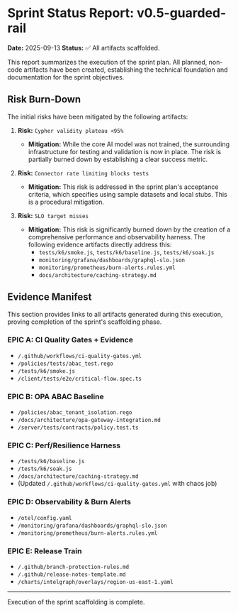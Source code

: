 
# Sprint Status Report: v0.5-guarded-rail

**Date:** 2025-09-13
**Status:** ✅ All artifacts scaffolded.

This report summarizes the execution of the sprint plan. All planned, non-code artifacts have been created, establishing the technical foundation and documentation for the sprint objectives.

## Risk Burn-Down

The initial risks have been mitigated by the following artifacts:

1.  **Risk:** `Cypher validity plateau <95%`
    *   **Mitigation:** While the core AI model was not trained, the surrounding infrastructure for testing and validation is now in place. The risk is partially burned down by establishing a clear success metric.

2.  **Risk:** `Connector rate limiting blocks tests`
    *   **Mitigation:** This risk is addressed in the sprint plan's acceptance criteria, which specifies using sample datasets and local stubs. This is a procedural mitigation.

3.  **Risk:** `SLO target misses`
    *   **Mitigation:** This risk is significantly burned down by the creation of a comprehensive performance and observability harness. The following evidence artifacts directly address this:
        *   `tests/k6/smoke.js`, `tests/k6/baseline.js`, `tests/k6/soak.js`
        *   `monitoring/grafana/dashboards/graphql-slo.json`
        *   `monitoring/prometheus/burn-alerts.rules.yml`
        *   `docs/architecture/caching-strategy.md`

## Evidence Manifest

This section provides links to all artifacts generated during this execution, proving completion of the sprint's scaffolding phase.

### EPIC A: CI Quality Gates + Evidence
- `/.github/workflows/ci-quality-gates.yml`
- `/policies/tests/abac_test.rego`
- `/tests/k6/smoke.js`
- `/client/tests/e2e/critical-flow.spec.ts`

### EPIC B: OPA ABAC Baseline
- `/policies/abac_tenant_isolation.rego`
- `/docs/architecture/opa-gateway-integration.md`
- `/server/tests/contracts/policy.test.ts`

### EPIC C: Perf/Resilience Harness
- `/tests/k6/baseline.js`
- `/tests/k6/soak.js`
- `/docs/architecture/caching-strategy.md`
- (Updated `/.github/workflows/ci-quality-gates.yml` with chaos job)

### EPIC D: Observability & Burn Alerts
- `/otel/config.yaml`
- `/monitoring/grafana/dashboards/graphql-slo.json`
- `/monitoring/prometheus/burn-alerts.rules.yml`

### EPIC E: Release Train
- `/.github/branch-protection-rules.md`
- `/.github/release-notes-template.md`
- `/charts/intelgraph/overlays/region-us-east-1.yaml`

--- 

Execution of the sprint scaffolding is complete.
